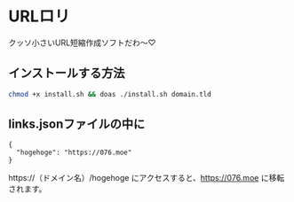 # URLロリ
クッソ小さいURL短縮作成ソフトだわ〜♡

## インストールする方法
```sh
chmod +x install.sh && doas ./install.sh domain.tld
```

## links.jsonファイルの中に
```
{
  "hogehoge": "https://076.moe"
}
```

https://（ドメイン名）/hogehoge にアクセスすると、https://076.moe に移転されます。
